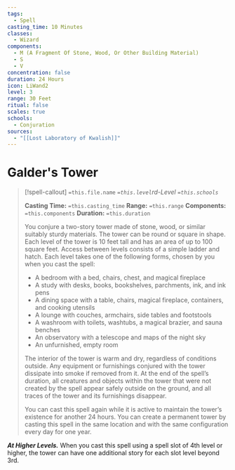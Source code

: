 ```yaml
---
tags:
  - Spell
casting_time: 10 Minutes
classes:
  - Wizard
components:
  - M (A Fragment Of Stone, Wood, Or Other Building Material)
  - S
  - V
concentration: false
duration: 24 Hours
icon: LiWand2
level: 3
range: 30 Feet
ritual: false
scales: true
schools:
  - Conjuration
sources:
  - "[[Lost Laboratory of Kwalish]]"
---
```


# Galder's Tower

>[!spell-callout] `=this.file.name`
>*`=this.level`rd-Level `=this.schools`*
>
>**Casting Time:** `=this.casting_time`
>**Range:** `=this.range`
>**Components:** `=this.components`
>**Duration:** `=this.duration`
>
>You conjure a two-story tower made of stone, wood, or similar suitably sturdy materials. The tower can be round or square in shape. Each level of the tower is 10 feet tall and has an area of up to 100 square feet. Access between levels consists of a simple ladder and hatch. Each level takes one of the following forms, chosen by you when you cast the spell:
>
>* A bedroom with a bed, chairs, chest, and magical fireplace
>* A study with desks, books, bookshelves, parchments, ink, and ink pens
>* A dining space with a table, chairs, magical fireplace, containers, and cooking utensils
>* A lounge with couches, armchairs, side tables and footstools
>* A washroom with toilets, washtubs, a magical brazier, and sauna benches
>* An observatory with a telescope and maps of the night sky
>* An unfurnished, empty room
>
>The interior of the tower is warm and dry, regardless of conditions outside. Any equipment or furnishings conjured with the tower dissipate into smoke if removed from it. At the end of the spell’s duration, all creatures and objects within the tower that were not created by the spell appear safely outside on the ground, and all traces of the tower and its furnishings disappear.
>
>You can cast this spell again while it is active to maintain the tower’s existence for another 24 hours. You can create a permanent tower by casting this spell in the same location and with the same configuration every day for one year.
>
>
***At Higher Levels.*** </em> When you cast this spell using a spell slot of 4th level or higher, the tower can have one additional story for each slot level beyond 3rd.
